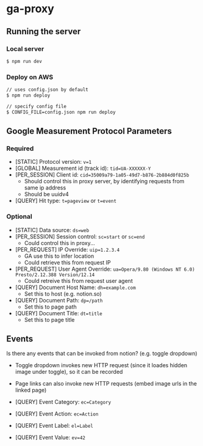 # ga-proxy

## Running the server

### Local server
```bash
$ npm run dev
```

### Deploy on AWS
```bash
// uses config.json by default
$ npm run deploy

// specify config file
$ CONFIG_FILE=config.json npm run deploy
```

## Google Measurement Protocol Parameters

### Required
- [STATIC] Protocol version: `v=1`
- [GLOBAL] Measurement id (track id): `tid=UA-XXXXXX-Y`
- [PER_SESSION] Client id: `cid=35009a79-1a05-49d7-b876-2b884d0f825b`
    - Should control this in proxy server, by identifying requests from same ip address
    - Should be uuidv4
- [QUERY] Hit type: `t=pageview` or `t=event`

### Optional
- [STATIC] Data source: `ds=web`
- [PER_SESSION] Session control: `sc=start` or `sc=end`
    - Could control this in proxy...
- [PER_REQUEST] IP Override: `uip=1.2.3.4`
    - GA use this to infer location
    - Could retrieve this from request IP
- [PER_REQUEST] User Agent Override: `ua=Opera/9.80 (Windows NT 6.0) Presto/2.12.388 Version/12.14`
    - Could retreive this from request user agent
- [QUERY] Document Host Name: `dh=example.com`
    - Set this to host (e.g. notion.so)
- [QUERY] Document Path: `dp=/path`
    - Set this to page path
- [QUERY] Document Title: `dt=title`
    - Set this to page title

## Events
Is there any events that can be invoked from notion? (e.g. toggle dropdown)
- Toggle dropdown invokes new HTTP request (since it loades hidden image under toggle), so it can be recorded
- Page links can also invoke new HTTP requests (embed image urls in the linked page)

- [QUERY] Event Category: `ec=Category`
- [QUERY] Event Action: `ec=Action`
- [QUERY] Event Label: `el=Label`
- [QUERY] Event Value: `ev=42`
